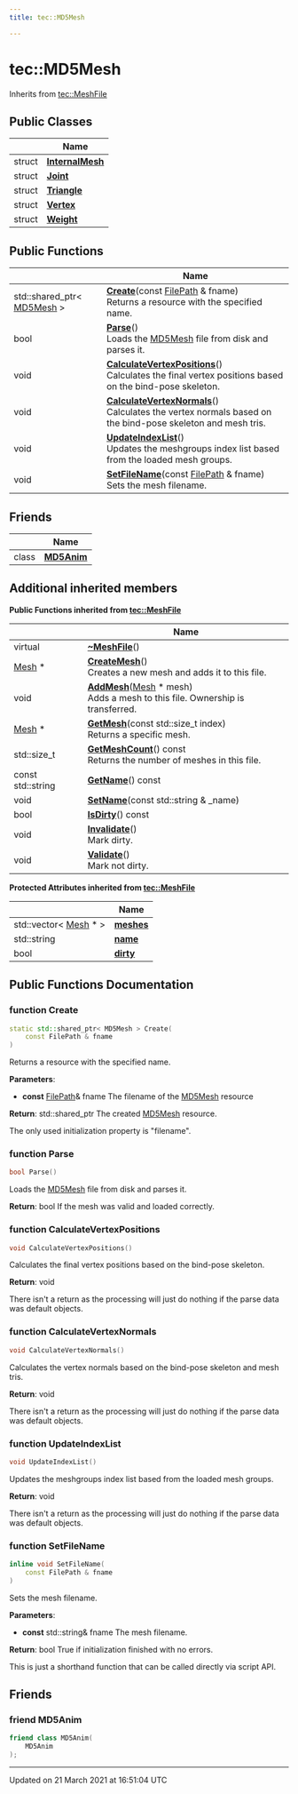 ```yaml
---
title: tec::MD5Mesh

---
```


# tec::MD5Mesh



Inherits from [tec::MeshFile](/engine/Classes/classtec_1_1_mesh_file/)

## Public Classes

|                | Name           |
| -------------- | -------------- |
| struct | **[InternalMesh](/engine/Classes/structtec_1_1_m_d5_mesh_1_1_internal_mesh/)**  |
| struct | **[Joint](/engine/Classes/structtec_1_1_m_d5_mesh_1_1_joint/)**  |
| struct | **[Triangle](/engine/Classes/structtec_1_1_m_d5_mesh_1_1_triangle/)**  |
| struct | **[Vertex](/engine/Classes/structtec_1_1_m_d5_mesh_1_1_vertex/)**  |
| struct | **[Weight](/engine/Classes/structtec_1_1_m_d5_mesh_1_1_weight/)**  |

## Public Functions

|                | Name           |
| -------------- | -------------- |
| std::shared_ptr< [MD5Mesh](/engine/Classes/classtec_1_1_m_d5_mesh/) > | **[Create](/engine/Classes/classtec_1_1_m_d5_mesh/#function-create)**(const [FilePath](/engine/Classes/classtec_1_1_file_path/) & fname)<br>Returns a resource with the specified name.  |
| bool | **[Parse](/engine/Classes/classtec_1_1_m_d5_mesh/#function-parse)**()<br>Loads the [MD5Mesh](/engine/Classes/classtec_1_1_m_d5_mesh/) file from disk and parses it.  |
| void | **[CalculateVertexPositions](/engine/Classes/classtec_1_1_m_d5_mesh/#function-calculatevertexpositions)**()<br>Calculates the final vertex positions based on the bind-pose skeleton.  |
| void | **[CalculateVertexNormals](/engine/Classes/classtec_1_1_m_d5_mesh/#function-calculatevertexnormals)**()<br>Calculates the vertex normals based on the bind-pose skeleton and mesh tris.  |
| void | **[UpdateIndexList](/engine/Classes/classtec_1_1_m_d5_mesh/#function-updateindexlist)**()<br>Updates the meshgroups index list based from the loaded mesh groups.  |
| void | **[SetFileName](/engine/Classes/classtec_1_1_m_d5_mesh/#function-setfilename)**(const [FilePath](/engine/Classes/classtec_1_1_file_path/) & fname)<br>Sets the mesh filename.  |

## Friends

|                | Name           |
| -------------- | -------------- |
| class | **[MD5Anim](/engine/Classes/classtec_1_1_m_d5_mesh/#friend-md5anim)**  |

## Additional inherited members

**Public Functions inherited from [tec::MeshFile](/engine/Classes/classtec_1_1_mesh_file/)**

|                | Name           |
| -------------- | -------------- |
| virtual | **[~MeshFile](/engine/Classes/classtec_1_1_mesh_file/#function-~meshfile)**() |
| [Mesh](/engine/Classes/structtec_1_1_mesh/) * | **[CreateMesh](/engine/Classes/classtec_1_1_mesh_file/#function-createmesh)**()<br>Creates a new mesh and adds it to this file.  |
| void | **[AddMesh](/engine/Classes/classtec_1_1_mesh_file/#function-addmesh)**([Mesh](/engine/Classes/structtec_1_1_mesh/) * mesh)<br>Adds a mesh to this file. Ownership is transferred.  |
| [Mesh](/engine/Classes/structtec_1_1_mesh/) * | **[GetMesh](/engine/Classes/classtec_1_1_mesh_file/#function-getmesh)**(const std::size_t index)<br>Returns a specific mesh.  |
| std::size_t | **[GetMeshCount](/engine/Classes/classtec_1_1_mesh_file/#function-getmeshcount)**() const<br>Returns the number of meshes in this file.  |
| const std::string | **[GetName](/engine/Classes/classtec_1_1_mesh_file/#function-getname)**() const |
| void | **[SetName](/engine/Classes/classtec_1_1_mesh_file/#function-setname)**(const std::string & _name) |
| bool | **[IsDirty](/engine/Classes/classtec_1_1_mesh_file/#function-isdirty)**() const |
| void | **[Invalidate](/engine/Classes/classtec_1_1_mesh_file/#function-invalidate)**()<br>Mark dirty.  |
| void | **[Validate](/engine/Classes/classtec_1_1_mesh_file/#function-validate)**()<br>Mark not dirty.  |

**Protected Attributes inherited from [tec::MeshFile](/engine/Classes/classtec_1_1_mesh_file/)**

|                | Name           |
| -------------- | -------------- |
| std::vector< [Mesh](/engine/Classes/structtec_1_1_mesh/) * > | **[meshes](/engine/Classes/classtec_1_1_mesh_file/#variable-meshes)**  |
| std::string | **[name](/engine/Classes/classtec_1_1_mesh_file/#variable-name)**  |
| bool | **[dirty](/engine/Classes/classtec_1_1_mesh_file/#variable-dirty)**  |


## Public Functions Documentation

### function Create

```cpp
static std::shared_ptr< MD5Mesh > Create(
    const FilePath & fname
)
```

Returns a resource with the specified name. 

**Parameters**: 

  * **const** [FilePath](/engine/Classes/classtec_1_1_file_path/)& fname The filename of the [MD5Mesh](/engine/Classes/classtec_1_1_m_d5_mesh/) resource 


**Return**: std::shared_ptr<MD5Mesh> The created [MD5Mesh](/engine/Classes/classtec_1_1_m_d5_mesh/) resource. 

The only used initialization property is "filename". 


### function Parse

```cpp
bool Parse()
```

Loads the [MD5Mesh](/engine/Classes/classtec_1_1_m_d5_mesh/) file from disk and parses it. 

**Return**: bool If the mesh was valid and loaded correctly. 

### function CalculateVertexPositions

```cpp
void CalculateVertexPositions()
```

Calculates the final vertex positions based on the bind-pose skeleton. 

**Return**: void 

There isn't a return as the processing will just do nothing if the parse data was default objects. 


### function CalculateVertexNormals

```cpp
void CalculateVertexNormals()
```

Calculates the vertex normals based on the bind-pose skeleton and mesh tris. 

**Return**: void 

There isn't a return as the processing will just do nothing if the parse data was default objects. 


### function UpdateIndexList

```cpp
void UpdateIndexList()
```

Updates the meshgroups index list based from the loaded mesh groups. 

**Return**: void 

There isn't a return as the processing will just do nothing if the parse data was default objects. 


### function SetFileName

```cpp
inline void SetFileName(
    const FilePath & fname
)
```

Sets the mesh filename. 

**Parameters**: 

  * **const** std::string& fname The mesh filename. 


**Return**: bool True if initialization finished with no errors. 

This is just a shorthand function that can be called directly via script API. 


## Friends

### friend MD5Anim

```cpp
friend class MD5Anim(
    MD5Anim 
);
```


-------------------------------

Updated on 21 March 2021 at 16:51:04 UTC